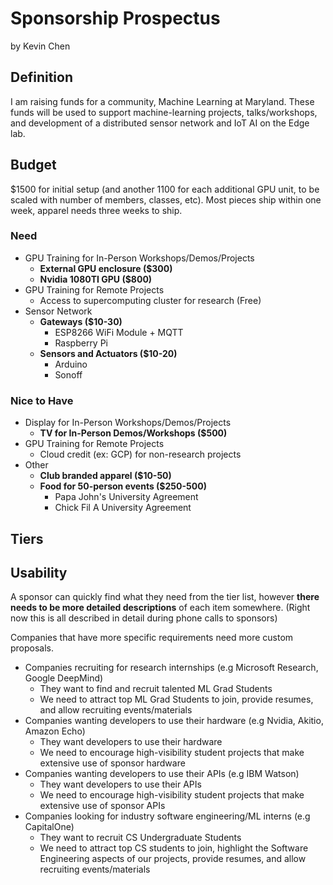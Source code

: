 # Sponsorship Prospectus

by Kevin Chen

## Definition

I am raising funds for a community, Machine Learning at Maryland. These funds will be used to support machine-learning projects, talks/workshops, and development of a distributed sensor network and IoT AI on the Edge lab.

## Budget

$1500 for initial setup (and another 1100 for each additional GPU unit, to be scaled with number of members, classes, etc). Most pieces ship within one week, apparel needs three weeks to ship.

### Need

- GPU Training for In-Person Workshops/Demos/Projects
  - **External GPU enclosure ($300)**
  - **Nvidia 1080TI GPU ($800)**
- GPU Training for Remote Projects
  - Access to supercomputing cluster for research (Free)
- Sensor Network
  - **Gateways ($10-30)**
    - ESP8266 WiFi Module + MQTT
    - Raspberry Pi
  - **Sensors and Actuators ($10-20)**
    - Arduino
    - Sonoff

### Nice to Have

- Display for In-Person Workshops/Demos/Projects
  - **TV for In-Person Demos/Workshops ($500)**
- GPU Training for Remote Projects
  - Cloud credit (ex: GCP) for non-research projects
- Other
  - **Club branded apparel ($10-50)**
  - **Food for 50-person events ($250-500)**
    - Papa John's University Agreement
    - Chick Fil A University Agreement

## Tiers

[Sponsorship Tier List]: https://drive.google.com/open?id=1rrJGZ0HJIc8AOKE8H7XQ5EmmHjvlrlrM5l15QO3nF34

## Usability

A sponsor can quickly find what they need from the tier list, however **there needs to be more detailed descriptions** of each item somewhere. (Right now this is all described in detail during phone calls to sponsors)

Companies that have more specific requirements need more custom proposals.

- Companies recruiting for research internships (e.g Microsoft Research, Google DeepMind)
  - They want to find and recruit talented ML Grad Students
  - We need to attract top ML Grad Students to join, provide resumes, and allow recruiting events/materials
- Companies wanting developers to use their hardware (e.g Nvidia, Akitio, Amazon Echo)
  - They want developers to use their hardware
  - We need to encourage high-visibility student projects that make extensive use of sponsor hardware
- Companies wanting developers to use their APIs (e.g IBM Watson)
  - They want developers to use their APIs
  - We need to encourage high-visibility student projects that make extensive use of sponsor APIs 
- Companies looking for industry software engineering/ML interns (e.g CapitalOne)
  - They want to recruit CS Undergraduate Students
  - We need to attract top CS students to join, highlight the Software Engineering aspects of our projects, provide resumes, and allow recruiting events/materials